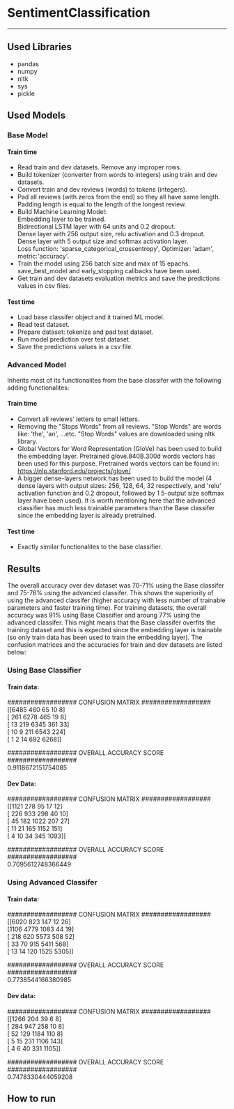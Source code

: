 # SentimentClassification
--------------------------


## Used Libraries
- pandas
- numpy
- nltk
- sys
- pickle

## Used Models  
### Base Model  
#### Train time  
- Read train and dev datasets. Remove any improper rows.  
- Build tokenizer (converter from words to integers) using train and dev datasets.  
- Convert train and dev reviews (words) to tokens (integers).  
- Pad all reviews (with zeros from the end) so they all have same length. Padding length is equal to the length of the longest review.  
- Build Machine Learning Model:  
  Embedding layer to be trained.  
  Bidirectional LSTM layer with 64 units and 0.2 dropout.  
  Dense layer with 256 output size, relu activation and 0.3 dropout.  
  Dense layer with 5 output size and softmax activation layer.  
  Loss function: 'sparse_categorical_crossentropy', Optimizer: 'adam', metric:'accuracy'.
- Train the model using 256 batch size and max of 15 epachs. save_best_model and early_stopping callbacks have been used.  
- Get train and dev datasets evaluation metrics and save the predictions values in csv files.
#### Test time  
- Load base classifer object and it trained ML model.
- Read test dataset.
- Prepare dataset: tokenize and pad test dataset.
- Run model prediction over test dataset.
- Save the predictions values in a csv file.
### Advanced Model  
Inherits most of its functionalites from the base classifer with the following adding functionalites:
#### Train time  
- Convert all reviews' letters to small letters.
- Removing the "Stops Words" from all reviews. "Stop Words" are words like: 'the', 'an', ...etc. "Stop Words" values are downloaded using nltk library.
- Global Vectors for Word Representation (GloVe) has been used to build the embedding layer. Pretrained glove.840B.300d words vectors has been used for this purpose. Pretrained words vectors can be found in: https://nlp.stanford.edu/projects/glove/
- A bigger dense-layers network has been used to build the model (4 dense layers with output sizes: 256, 128, 64, 32 respectively, and 'relu' activation function and 0.2 dropout, followed by 1 5-output size softmax layer have been used). It is worth mentioning here that the advanced classifier has much less trainable parameters than the Base classifer since the embedding layer is already pretrained. 
#### Test time  
- Exactly similar functionalites to the base classifier.

## Results  
The overall accuracy over dev dataset was 70-71% using the Base classifer and 75-76% using the advanced classifer. This shows the superiority of using the advanced classifer (higher accuracy with less number of trainable parameters and faster training time). For training datasets, the overall accuracy was 91% using Base Classifier and aroung 77% using the advanced classifer. This might means that the Base classifer overfits the training dataset and this is expected since the embedding layer is trainable (so only train data has been used to train the embedding layer). The confusion matrices and the accuracies for train and dev datasets are listed below:
### Using Base Classifier
#### Train data:
################## CONFUSION MATRIX ##################  
[[6485  460   65   10    8]  
 [ 261 6278  465   19    8]  
 [  13  219 6345  361   33]  
 [  10    9  211 6543  224]  
 [   1    2   14  692 6268]]  

################## OVERALL ACCURACY SCORE ##################  
0.9118672151754085  
#### Dev Data:
################## CONFUSION MATRIX ##################  
[[1121  278   95   17   12]  
 [ 226  933  298   40   10]  
 [  45  182 1022  207   27]  
 [  11   21  165 1152  151]  
 [   4   10   34  345 1093]]  

################## OVERALL ACCURACY SCORE ##################  
0.7095612748366449  
### Using Advanced Classifer
#### Train data:
################## CONFUSION MATRIX ##################  
[[6020  823  147   12   26]  
 [1106 4779 1083   44   19]  
 [ 218  620 5573  508   52]  
 [  33   70  915 5411  568]  
 [  13   14  120 1525 5305]]  

################## OVERALL ACCURACY SCORE ##################  
0.7738544166380985  
#### Dev data:
################## CONFUSION MATRIX ##################  
[[1266  204   39    6    8]  
 [ 284  947  258   10    8]  
 [  52  129 1184  110    8]  
 [   5   15  231 1106  143]  
 [   4    6   40  331 1105]]  

################## OVERALL ACCURACY SCORE ##################  
0.7478330444059208  

## How to run  
